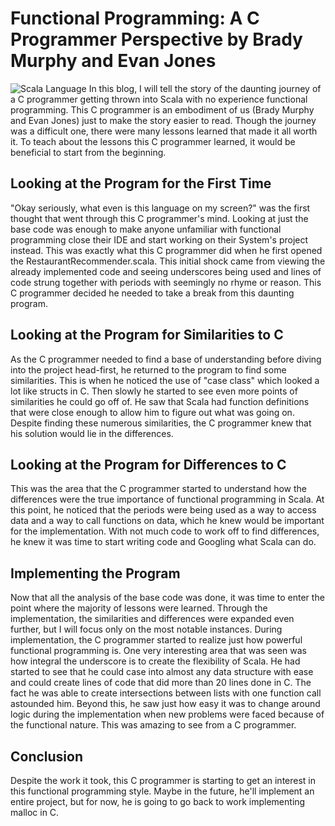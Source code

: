 # Functional Programming: A C Programmer Perspective by Brady Murphy and Evan Jones
![Scala Language](https://miro.medium.com/max/2560/1*QtOyg7rBOnuPU0tehyNt7w.jpeg)
In this blog, I will tell the story of the daunting journey of a C programmer getting thrown into Scala with no experience functional programming. This C programmer is an embodiment of us (Brady Murphy and Evan Jones) just to make the story easier to read. Though the journey was a difficult one, there were many lessons learned that made it all worth it. To teach about the lessons this C programmer learned, it would be beneficial to start from the beginning.

## Looking at the Program for the First Time

"Okay seriously, what even is this language on my screen?" was the first thought that went through this C programmer's mind. Looking at just the base code was enough to make anyone unfamiliar with functional programming close their IDE and start working on their System's project instead. This was exactly what this C programmer did when he first opened the RestaurantRecommender.scala. This initial shock came from viewing the already implemented code and seeing underscores being used and lines of code strung together with periods with seemingly no rhyme or reason. This C programmer decided he needed to take a break from this daunting program.

## Looking at the Program for Similarities to C

As the C programmer needed to find a base of understanding before diving into the project head-first, he returned to the program to find some similarities. This is when he noticed the use of "case class" which looked a lot like structs in C. Then slowly he started to see even more points of similarities he could go off of. He saw that Scala had function definitions that were close enough to allow him to figure out what was going on. Despite finding these numerous similarities, the C programmer knew that his solution would lie in the differences.

## Looking at the Program for Differences to C

This was the area that the C programmer started to understand how the differences were the true importance of functional programming in Scala. At this point, he noticed that the periods were being used as a way to access data and a way to call functions on data, which he knew would be important for the implementation. With not much code to work off to find differences, he knew it was time to start writing code and Googling what Scala can do.

## Implementing the Program

Now that all the analysis of the base code was done, it was time to enter the point where the majority of lessons were learned. Through the implementation, the similarities and differences were expanded even further, but I will focus only on the most notable instances. During implementation, the C programmer started to realize just how powerful functional programming is. One very interesting area that was seen was how integral the underscore is to create the flexibility of Scala. He had started to see that he could case into almost any data structure with ease and could create lines of code that did more than 20 lines done in C. The fact he was able to create intersections between lists with one function call astounded him. Beyond this, he saw just how easy it was to change around logic during the implementation when new problems were faced because of the functional nature. This was amazing to see from a C programmer.

## Conclusion

Despite the work it took, this C programmer is starting to get an interest in this functional programming style. Maybe in the future, he'll implement an entire project, but for now, he is going to go back to work implementing malloc in C.
